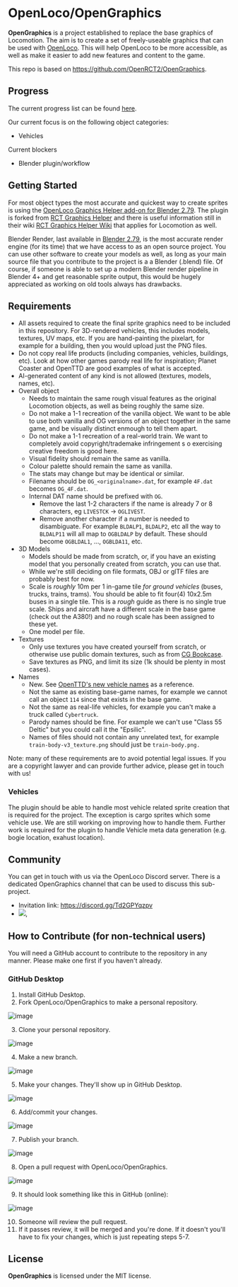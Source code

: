 # OpenLoco/OpenGraphics

**OpenGraphics** is a project established to replace the base graphics of Locomotion. The aim is to create a set of freely-useable graphics that can be used with [OpenLoco](https://github.com/OpenLoco/OpenLoco). This will help OpenLoco to be more accessible, as well as make it easier to add new features and content to the game.

This repo is based on https://github.com/OpenRCT2/OpenGraphics.

## Progress

The current progress list can be found [here](https://docs.google.com/spreadsheets/d/1Ar3_4SczzcS0fGtym5jfffUg8hnTzr-LwasNGV0AVbA/edit?usp=sharing).

Our current focus is on the following object categories:
- Vehicles

Current blockers
- Blender plugin/workflow

## Getting Started

For most object types the most accurate and quickest way to create sprites is using the [OpenLoco Graphics Helper add-on for Blender 2.79](https://github.com/OpenLoco/Blender-Loco-Graphics). The plugin is forked from [RCT Graphics Helper](https://github.com/oli414/Blender-RCT-Graphics) and there is useful information still in their wiki [RCT Graphics Helper Wiki](https://github.com/oli414/Blender-RCT-Graphics/wiki) that applies for Locomotion as well.

Blender Render, last available in [Blender 2.79](https://www.blender.org/download/previous-versions/), is the most accurate render engine (for its time) that we have access to as an open source project.
You can use other software to create your models as well, as long as your main source file that you contribute to the project is a a Blender (.blend) file.
Of course, if someone is able to set up a modern Blender render pipeline in Blender 4+ and get reasonable sprite output, this would be hugely appreciated as working on old tools always has drawbacks.

## Requirements

- All assets required to create the final sprite graphics need to be included in this repository. For 3D-rendered vehicles, this includes models, textures, UV maps, etc. If you are hand-painting the pixelart, for example for a building, then you would upload just the PNG files.
- Do not copy real life products (including companies, vehicles, buildings, etc). Look at how other games parody real life for inspiration; Planet Coaster and OpenTTD are good examples of what is accepted.
- AI-generated content of any kind is not allowed (textures, models, names, etc).
- Overall object
  - Needs to maintain the same rough visual features as the original Locomotion objects, as well as being roughly the same size.
  - Do not make a 1-1 recreation of the vanilla object. We want to be able to use both vanilla and OG versions of an object together in the same game, and be visually distinct enmough to tell them apart.
  - Do not make a 1-1 recreation of a real-world train. We want to completely avoid copyright/trademake infringement s o exercising creative freedom is good here.
  - Visual fidelity should remain the same as vanilla.
  - Colour palette should remain the same as vanilla.
  - The stats may change but may be identical or similar.
  - Filename should be `OG_<originalname>.dat`, for example `4F.dat` becomes `OG_4F.dat`.
  - Internal DAT name should be prefixed with `OG`.
    - Remove the last 1-2 characters if the name is already 7 or 8 characters, eg `LIVESTCK` -> `OGLIVEST`.
    - Remove another character if a number is needed to disambiguate. For example `BLDALP1`, `BLDALP2`, etc all the way to `BLDALP11` will all map to `OGBLDALP` by default. These should become `OGBLDAL1`, ..., `OGBLDA11`, etc.
- 3D Models
  - Models should be made from scratch, or, if you have an existing model that you personally created from scratch, you can use that.
  - While we're still deciding on file formats, OBJ or glTF files are probably best for now.
  - Scale is *roughly* 10m per 1 in-game tile *for ground vehicles* (buses, trucks, trains, trams). You should be able to fit four(4) 10x2.5m buses in a single tile. This is a *rough* guide as there is no single true scale. Ships and aircraft have a different scale in the base game (check out the A380!) and no rough scale has been assigned to these yet.
  - One model per file.
- Textures 
  - Only use textures you have created yourself from scratch, or otherwise use public domain textures, such as from [CG Bookcase](https://www.cgbookcase.com/textures).
  - Save textures as PNG, and limit its size (1k should be plenty in most cases).
- Names
  -  New. See [OpenTTD's new vehicle names](https://wiki.openttd.org/en/Manual/Trains) as a reference.
  -  Not the same as existing base-game names, for example we cannot call an object `114` since that exists in the base game.
  -  Not the same as real-life vehicles, for example you can't make a truck called `Cybertruck`.
  -  Parody names should be fine. For example we can't use "Class 55 Deltic" but you could call it the "Epsilic".
  -  Names of files should not contain any unrelated text, for example `train-body-v3_texture.png` should just be `train-body.png.`

Note: many of these requirements are to avoid potential legal issues. If you are a copyright lawyer and can provide further advice, please get in touch with us!

### Vehicles

The plugin should be able to handle most vehicle related sprite creation that is required for the project. The exception is cargo sprites which some vehicle use. We are still working on improving how to handle them. Further work is required for the plugin to handle Vehicle meta data generation (e.g. bogie location, exahust location).

## Community

You can get in touch with us via the OpenLoco Discord server. There is a dedicated OpenGraphics channel that can be used to discuss this sub-project.
- Invitation link: https://discord.gg/Td2GPYqzpv
- [![](https://img.shields.io/discord/689445672390361176?label=OpenLoco%2Fgraphics)](https://discordapp.com/channels/689445672390361176/1276903199885758535),

## How to Contribute (for non-technical users)

You will need a GitHub account to contribute to the repository in any manner. Please make one first if you haven't already.

### GitHub Desktop

1. Install GitHub Desktop.
2. Fork OpenLoco/OpenGraphics to make a personal repository.

![image](https://github.com/user-attachments/assets/6631275e-e7e7-444a-9850-fdd997adb5e8)

3. Clone your personal repository.

![image](https://github.com/user-attachments/assets/6ed7c863-d6f1-48d6-948e-a1fd5dc1b746)

4. Make a new branch.

  ![image](https://github.com/user-attachments/assets/2f834142-16c4-4de6-9684-b810207d070f)
  
5. Make your changes. They'll show up in GitHub Desktop.

  ![image](https://github.com/user-attachments/assets/1d0a8137-ea09-4232-88a2-615226cc55c4)
  
6. Add/commit your changes.

  ![image](https://github.com/user-attachments/assets/8c08bf07-14ef-42b1-a2fb-bcae4421f96c)
  
7. Publish your branch.

  ![image](https://github.com/user-attachments/assets/9b60eaa0-8d2a-419a-8e16-7cfa222c86ad)
  
8. Open a pull request with OpenLoco/OpenGraphics.

  ![image](https://github.com/user-attachments/assets/bad84247-b9db-4dd2-a7b8-ec5c7f3b4c43)

9. It should look something like this in GitHub (online):

![image](https://github.com/user-attachments/assets/8a6d03d5-f11c-48a3-ae84-6e429423372c)

  
10. Someone will review the pull request.
11. If it passes review, it will be merged and you're done. If it doesn't you'll have to fix your changes, which is just repeating steps 5-7.

## License

**OpenGraphics** is licensed under the MIT license.

